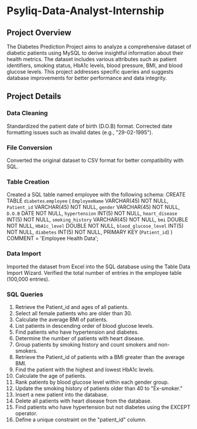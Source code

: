 # Psyliq-Data-Analyst-Internship

## Project Overview
The Diabetes Prediction Project aims to analyze a comprehensive dataset of diabetic patients using MySQL to derive insightful information about their health metrics. The dataset includes various attributes such as patient identifiers, smoking status, HbA1c levels, blood pressure, BMI, and blood glucose levels. This project addresses specific queries and suggests database improvements for better performance and data integrity.

## Project Details

### Data Cleaning
Standardized the patient date of birth (D.O.B) format.
Corrected date formatting issues such as invalid dates (e.g., "29-02-1995").

### File Conversion
Converted the original dataset to CSV format for better compatibility with SQL.

### Table Creation
Created a SQL table named employee with the following schema:
CREATE TABLE `diabetes`.`employee` (
    `EmployeeName` VARCHAR(45) NOT NULL,
    `Patient_id` VARCHAR(45) NOT NULL,
    `gender` VARCHAR(45) NOT NULL,
    `D.O.B` DATE NOT NULL,
    `hypertension` INT(5) NOT NULL,
    `heart_disease` INT(5) NOT NULL,
    `smoking_history` VARCHAR(45) NOT NULL,
    `bmi` DOUBLE NOT NULL,
    `HbA1c_level` DOUBLE NOT NULL,
    `blood_glucose_level` INT(5) NOT NULL,
    `diabetes` INT(5) NOT NULL,
    PRIMARY KEY (`Patient_id`)
) COMMENT = 'Employee Health Data';

### Data Import
Imported the dataset from Excel into the SQL database using the Table Data Import Wizard.
Verified the total number of entries in the employee table (100,000 entries).

### SQL Queries
1. Retrieve the Patient_id and ages of all patients.
2. Select all female patients who are older than 30.
3. Calculate the average BMI of patients.
4. List patients in descending order of blood glucose levels.
5. Find patients who have hypertension and diabetes.
6. Determine the number of patients with heart disease.
7. Group patients by smoking history and count smokers and non-smokers.
8. Retrieve the Patient_id of patients with a BMI greater than the average BMI.
9. Find the patient with the highest and lowest HbA1c levels.
10. Calculate the age of patients.
11. Rank patients by blood glucose level within each gender group.
12. Update the smoking history of patients older than 40 to "Ex-smoker."
13. Insert a new patient into the database.
14. Delete all patients with heart disease from the database.
15. Find patients who have hypertension but not diabetes using the EXCEPT operator.
16. Define a unique constraint on the "patient_id" column.
